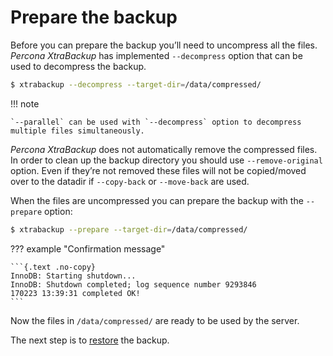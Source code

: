 # Prepare the backup

Before you can prepare the backup you’ll need to uncompress all the files.
*Percona XtraBackup* has implemented `--decompress` option
that can be used to decompress the backup.

```{.bash data-prompt="$"}
$ xtrabackup --decompress --target-dir=/data/compressed/
```

!!! note
   
    `--parallel` can be used with `--decompress` option to decompress multiple files simultaneously. 

*Percona XtraBackup* does not automatically remove the compressed files. In order to clean up the backup directory you should use `--remove-original` option. Even if they’re not removed these files will not be copied/moved over to the datadir if `--copy-back` or `--move-back` are used.

When the files are uncompressed you can prepare the backup with the `--prepare` option:

```{.bash data-prompt="$"}
$ xtrabackup --prepare --target-dir=/data/compressed/
```

??? example "Confirmation message"

    ```{.text .no-copy}
    InnoDB: Starting shutdown...
    InnoDB: Shutdown completed; log sequence number 9293846
    170223 13:39:31 completed OK!
    ```

Now the files in `/data/compressed/` are ready to be used by the server.

The next step is  to [restore](restore-a-backup.md) the backup. 

